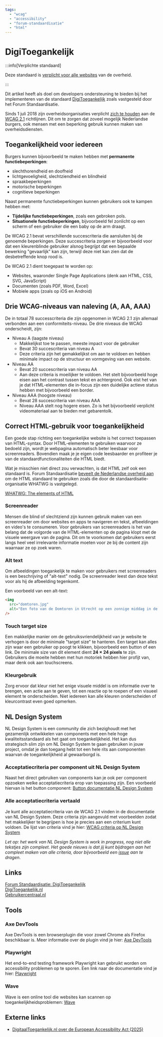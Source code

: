 ```yaml
---
tags:
  - "wcag"
  - "accessibility"
  - "forum-standaardisatie"
  - "html"
---
```


# DigiToegankelijk

:::info[Verplichte standaard]

Deze standaard is [verplicht voor alle websites](https://www.digitoegankelijk.nl/wetgeving) van de overheid.

:::

Dit artikel heeft als doel om developers ondersteuning te bieden bij het implementeren van de standaard [DigiToegankelijk](https://www.forumstandaardisatie.nl/open-standaarden/digitoegankelijk-en-301-549-met-wcag-21) zoals vastgesteld door het Forum Standaardisatie.

Sinds 1 juli 2018 zijn overheidsorganisaties verplicht [zich te houden](https://www.forumstandaardisatie.nl/open-standaarden/digitoegankelijk-en-301-549-met-wcag-21) aan de [WCAG 2.1](https://www.w3.org/TR/WCAG21/) richtlijnen. Dit om te zorgen dat zoveel mogelijk Nederlandse burgers, ook mensen met een beperking gebruik kunnen maken van overheidsdiensten.

## Toegankelijkheid voor iedereen

Burgers kunnen bijvoorbeeld te maken hebben met **permanente functiebeperkingen**:

- slechthorendheid en doofheid
- lichtgevoeligheid, slechtziendheid en blindheid
- spraakbeperkingen
- motorische beperkingen
- cognitieve beperkingen

Naast permanente functiebeperkingen kunnen gebruikers ook te kampen hebben met:

- **Tijdelijke functiebeperkingen**, zoals een gebroken pols.
- **Situationele functiebeperkingen**, bijvoorbeeld fel zonlicht op een scherm of een gebruiker die een baby op de arm draagt.

De WCAG 2.1 bevat verschillende succescriteria die aansluiten bij de genoemde beperkingen. Deze succescriteria zorgen er bijvoorbeeld voor dat een kleurenblinde gebruiker alsnog begrijpt dat een bepaalde bewerking "gevaarlijk" kan zijn, terwijl deze niet kan zien dat de desbetreffende knop rood is.

De WCAG 2.1 dient toegepast te worden op:

- Websites, waaronder Single Page Applications (denk aan HTML, CSS, SVG, JavaScript)
- Documenten (zoals PDF, Word, Excel)
- Mobiele apps (zoals op iOS en Android)

## Drie WCAG-niveaus van naleving (A, AA, AAA)

De in totaal 78 successcriteria die zijn opgenomen in WCAG 2.1 zijn allemaal verbonden aan een conformiteits-niveau. De drie niveaus die WCAG onderscheidt, zijn:

- Niveau A (laagste niveau)
  - Makkelijkst toe te passen, meeste impact voor de gebruiker
  - Bevat 30 succescriteria van niveau A
  - Deze criteria zijn het gemakkelijkst om aan te voldoen en hebben minimale impact op de structuur en vormgeving van een website.
- Niveau AA
  - Bevat 20 succescriteria van niveau AA
  - Aan deze criteria is moeilijker te voldoen. Het stelt bijvoorbeeld hoge eisen aan het contrast tussen tekst en achtergrond. Ook eist het van je dat HTML-elementen die in-focus zijn een duidelijke actieve status hebben met bijvoorbeeld een border.
- Niveau AAA (hoogste niveau)
  - Bevat 28 succescriteria van niveau AAA
  - Niveau AAA stelt nog hogere eisen. Zo is het bijvoorbeeld verplicht videomateriaal aan te bieden met gebarentolk.

## Correct HTML-gebruik voor toegankelijkheid

Een goede stap richting een toegankelijke website is het correct toepassen van HTML-syntax. Door HTML-elementen te gebruiken waarvoor ze bedoeld zijn, wordt je webpagina automatisch beter leesbaar voor screenreaders. Bovendien maak je je eigen code leesbaarder en profiteer je van de standaardfunctionaliteiten die HTML biedt.

Wat je misschien niet direct zou verwachten, is dat HTML zelf ook een standaard is. Forum Standaardisatie [beveelt de Nederlandse overheid aan](https://www.forumstandaardisatie.nl/open-standaarden/html) om de HTML standaard te gebruiken zoals die door de standaardisatie-organisatie WHATWG is vastgelegd.

[WHATWG: The elements of HTML](https://html.spec.whatwg.org/multipage/#toc-semantics)

### Screenreader

Mensen die blind of slechtziend zijn kunnen gebruik maken van een screenreader om door websites en apps te navigeren en tekst, afbeeldingen en video's te consumeren. Voor gebruikers van screenreaders is het van belang dat de volgorde van de HTML-elementen op de pagina klopt met de visuele weergave van de pagina. Dit om te voorkomen dat gebruikers eerst langs heel veel irrelevante informatie moeten voor ze bij de content zijn waarnaar ze op zoek waren.

### Alt text

Om afbeeldingen toegankelijk te maken voor gebruikers met screenreaders is een beschrijving of "alt-text" nodig. De screenreader leest dan deze tekst voor als hij de afbeelding tegenkomt.

Een voorbeeld van een alt-text:

```html
<img
  src="domtoren.jpg"
  alt="Een foto van de Domtoren in Utrecht op een zonnige middag in de zomer"
/>
```

### Touch target size

Een makkelijke manier om de gebruiksvriendelijkheid van je website te verhogen is door de minimale "target size" te hanteren. Een target kan alles zijn waar een gebruiker op poogt te klikken, bijvoorbeeld een button of een link. De minimale size van dit element dient **24 × 24 pixels** te zijn. Gebruikers die moeite hebben met hun motoriek hebben hier profijt van, maar denk ook aan touchscreens.

### Kleurgebruik

Zorg ervoor dat kleur niet het enige visuele middel is om informatie over te brengen, een actie aan te geven, tot een reactie op te roepen of een visueel element te onderscheiden. Niet iedereen kan alle kleuren onderscheiden of kleurcontrast even goed opmerken.

## NL Design System

NL Design System is een community die zich bezighoudt met het gezamenlijk ontwikkelen van components met een hele hoge kwaliteitsstandaard als het gaat om toegankelijkheid. Het kan dus strategisch slim zijn om NL Design System te gaan gebruiken in jouw project, omdat je dan toegang hebt tot een hele rits aan componenten waarvan de toegankelijkheid al gewaarborgd is.

### Acceptatiecriteria per component uit NL Design System

Naast het direct gebruiken van components kan je ook per component opzoeken welke acceptatiecriteria erop van toepassing zijn. Een voorbeeld hiervan is het button component:
[Button documentatie NL Design System](https://nldesignsystem.nl/button)

### Alle acceptatiecriteria vertaald

Je kunt alle acceptatiecriteria van de WCAG 2.1 vinden in de documentatie van NL Design System. Deze criteria zijn aangevuld met voorbeelden zodat het makkelijker te begrijpen is hoe je precies aan een criterium kunt voldoen. De lijst van criteria vind je hier:
[WCAG criteria op NL Design System](https://nldesignsystem.nl/wcag/)

_Let op: het werk van NL Design System is work in progress, nog niet alle tekstjes zijn compleet. Het goede nieuws is dat jij kunt bijdragen aan het compleet maken van alle criteria, door bijvoorbeeld een [issue](https://github.com/nl-design-system/documentatie/issues) aan te dragen._

## Links

[Forum Standaardisatie: DigiToegankelijk](https://www.forumstandaardisatie.nl/open-standaarden/digitoegankelijk-en-301-549-met-wcag-21)<br/>
[DigiToegankelijk.nl](https://www.digitoegankelijk.nl/)<br/>
[Gebruikercentraal.nl](https://www.gebruikercentraal.nl/)<br/>

## Tools

### Axe DevTools

Axe DevTools is een browserplugin die voor zowel Chrome als Firefox beschikbaar is. Meer informatie over de plugin vind je hier:
[Axe DevTools](https://www.deque.com/axe/devtools)

### Playwright

Het end-to-end testing framework Playwright kan gebruikt worden om accessibility problemen op te sporen. Een link naar de documentatie vind je hier: [Playwright](https://playwright.dev/docs/accessibility-testing)

### Wave

Wave is een online tool die websites kan scannen op toegankelijkheidsproblemen: [Wave](https://wave.webaim.org/)

## Externe links

- [DigitaalToegankelijk.nl over de European Accessibility Act (2025)](https://digitaaltoegankelijk.nl/nieuws/european-accessibility-act-2025/)
